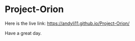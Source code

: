 # Project-Orion

Here is the live link: https://andyli11.github.io/Project-Orion/

Have a great day. 
